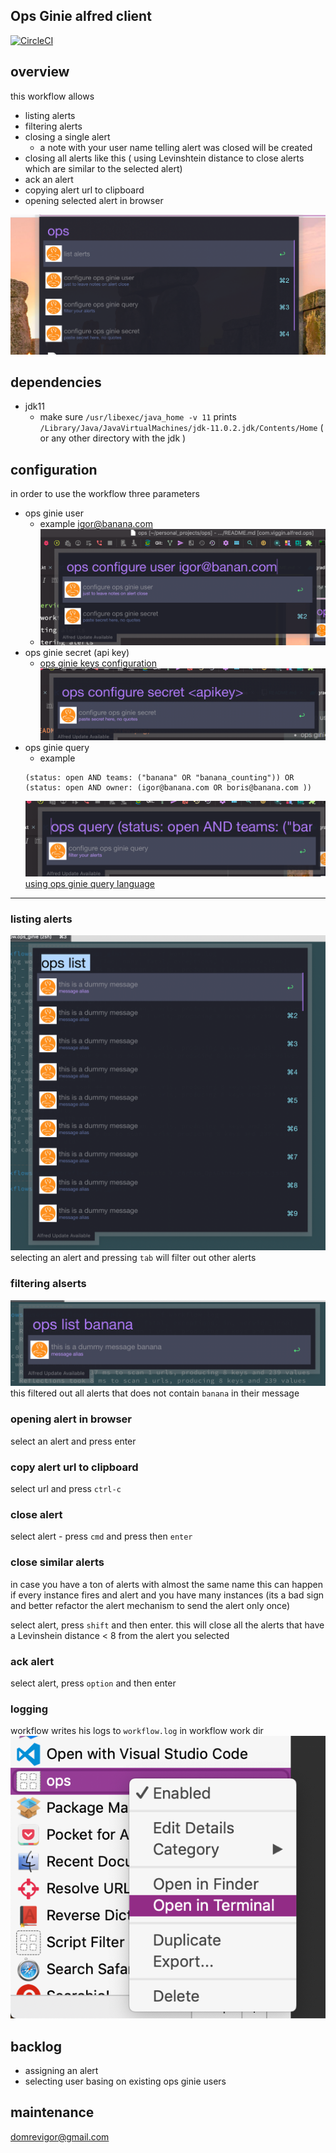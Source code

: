 Ops Ginie alfred client
---

[![CircleCI](https://circleci.com/gh/viggin543/alfred-ops-ginie-workflow.svg?style=svg)](https://circleci.com/gh/viggin543/alfred-ops-ginie-workflow)

## overview
this workflow allows
- listing alerts
- filtering alerts
- closing a single alert
    - a note with your user name telling alert was closed will be created
- closing all alerts like this ( using Levinshtein distance to close alerts which are similar to the selected alert)
- ack an alert
- copying alert url to clipboard
- opening selected alert in browser

![](.README_images/main_view.png)

## dependencies
- jdk11
     - make sure `/usr/libexec/java_home -v 11` prints `/Library/Java/JavaVirtualMachines/jdk-11.0.2.jdk/Contents/Home`
     ( or any other directory with the jdk )

## configuration
in order to use the workflow three parameters
- ops ginie user
    - example igor@banana.com
    - ![](.README_images/configureUSer.png)
- ops ginie secret (api key)
    - [ops ginie keys configuration](https://docs.opsgenie.com/docs/api-key-management)
    ![](.README_images/confsecret.png)
- ops ginie query
    - example 
    ```
    (status: open AND teams: ("banana" OR "banana_counting")) OR (status: open AND owner: (igor@banana.com OR boris@banana.com ))
    ```
    ![](.README_images/confQuery.png)
    [using ops ginie query language](https://docs.opsgenie.com/docs/alerts-search-query-help)

---
### listing alerts
![](.README_images/listAlerts.png)
selecting an alert and pressing `tab` will filter out other alerts 

### filtering alserts
![](.README_images/filterAlerts.png)
this filtered out all alerts that does not contain `banana` in their message

### opening alert in browser
select an alert and press enter

### copy alert url to clipboard
select url and press `ctrl-c`

### close alert
select alert -  press `cmd` and press then `enter`
### close similar alerts
in case you have a ton of alerts with almost the same name
this can happen if every instance fires and alert and you have many instances
(its a bad sign and better refactor the alert mechanism to send the alert only once)

select alert, press `shift` and then enter.
this will close all the alerts that have a Levinshein distance < 8 from the alert you selected

### ack alert
select alert, press `option` and then enter


### logging
workflow writes his logs to `workflow.log`
in workflow work dir
![](.README_images/openworkdir.png)

## backlog
- assigning an alert
- selecting user basing on existing ops ginie users
 
 
 ## maintenance
 domrevigor@gmail.com
 